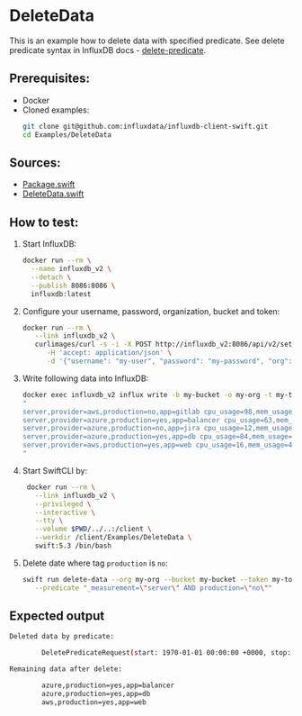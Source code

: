 # DeleteData

This is an example how to delete data with specified predicate. 
See delete predicate syntax in InfluxDB docs - [delete-predicate](https://docs.influxdata.com/influxdb/cloud/reference/syntax/delete-predicate/).

## Prerequisites:
- Docker
- Cloned examples:
   ```bash
   git clone git@github.com:influxdata/influxdb-client-swift.git
   cd Examples/DeleteData
   ```

## Sources:
- [Package.swift](/Examples/DeleteData/Package.swift)
- [DeleteData.swift](/Examples/DeleteData/Sources/DeleteData/DeleteData.swift)

## How to test:
1. Start InfluxDB:
    ```bash
    docker run --rm \
      --name influxdb_v2 \
      --detach \
      --publish 8086:8086 \
      influxdb:latest
    ```
1. Configure your username, password, organization, bucket and token:
   ```bash
   docker run --rm \
      --link influxdb_v2 \
      curlimages/curl -s -i -X POST http://influxdb_v2:8086/api/v2/setup \
         -H 'accept: application/json' \
         -d '{"username": "my-user", "password": "my-password", "org": "my-org", "bucket": "my-bucket", "token": "my-token"}'
   ```
1. Write following data into InfluxDB:
   ```bash
   docker exec influxdb_v2 influx write -b my-bucket -o my-org -t my-token \
   "
   server,provider=aws,production=no,app=gitlab cpu_usage=98,mem_usage=68
   server,provider=azure,production=yes,app=balancer cpu_usage=63,mem_usage=54
   server,provider=azure,production=no,app=jira cpu_usage=12,mem_usage=13
   server,provider=azure,production=yes,app=db cpu_usage=84,mem_usage=75
   server,provider=aws,production=yes,app=web cpu_usage=16,mem_usage=42
   "
   ```
1. Start SwiftCLI by:
   ```bash
    docker run --rm \
      --link influxdb_v2 \
      --privileged \
      --interactive \
      --tty \
      --volume $PWD/../..:/client \
      --workdir /client/Examples/DeleteData \
      swift:5.3 /bin/bash
   ```
1. Delete date where tag `production` is `no`:
   ```bash
   swift run delete-data --org my-org --bucket my-bucket --token my-token --url http://influxdb_v2:8086 \
      --predicate "_measurement=\"server\" AND production=\"no\""
   ```
   
## Expected output

```bash
Deleted data by predicate:

        DeletePredicateRequest(start: 1970-01-01 00:00:00 +0000, stop: 2021-01-07 09:03:24 +0000, predicate: Optional("_measurement=\"server\" AND production=\"no\""))

Remaining data after delete:

        azure,production=yes,app=balancer
        azure,production=yes,app=db
        aws,production=yes,app=web
```
